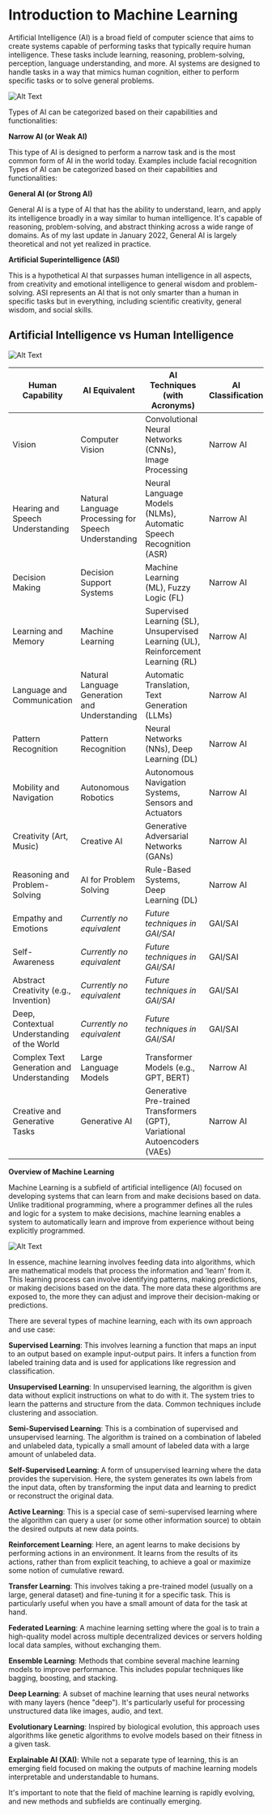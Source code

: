 # Introduction to Machine Learning


Artificial Intelligence (AI) is a broad field of computer science that aims to create systems capable of performing tasks that typically require human intelligence. These tasks include learning, reasoning, problem-solving, perception, language understanding, and more. AI systems are designed to handle tasks in a way that mimics human cognition, either to perform specific tasks or to solve general problems.

![Alt Text](assets/type-ai.png)

Types of AI can be categorized based on their capabilities and functionalities:

**Narrow AI (or Weak AI)**

This type of AI is designed to perform a narrow task and is the most common form of AI in the world today. Examples include facial recognition Types of AI can be categorized based on their capabilities and functionalities:

**General AI (or Strong AI)**

General AI is a type of AI that has the ability to understand, learn, and apply its intelligence broadly in a way similar to human intelligence. It's capable of reasoning, problem-solving, and abstract thinking across a wide range of domains. As of my last update in January 2022, General AI is largely theoretical and not yet realized in practice.

**Artificial Superintelligence (ASI)**

This is a hypothetical AI that surpasses human intelligence in all aspects, from creativity and emotional intelligence to general wisdom and problem-solving. ASI represents an AI that is not only smarter than a human in specific tasks but in everything, including scientific creativity, general wisdom, and social skills.



## Artificial Intelligence vs Human Intelligence

![Alt Text](assets/ai_vs_hm.png)


| Human Capability | AI Equivalent | AI Techniques (with Acronyms) | AI Classification |
|------------------|---------------|-------------------------------|-------------------|
| Vision | Computer Vision | Convolutional Neural Networks (CNNs), Image Processing | Narrow AI |
| Hearing and Speech Understanding | Natural Language Processing for Speech Understanding | Neural Language Models (NLMs), Automatic Speech Recognition (ASR) | Narrow AI |
| Decision Making | Decision Support Systems | Machine Learning (ML), Fuzzy Logic (FL) | Narrow AI |
| Learning and Memory | Machine Learning | Supervised Learning (SL), Unsupervised Learning (UL), Reinforcement Learning (RL) | Narrow AI |
| Language and Communication | Natural Language Generation and Understanding | Automatic Translation, Text Generation (LLMs) | Narrow AI |
| Pattern Recognition | Pattern Recognition | Neural Networks (NNs), Deep Learning (DL) | Narrow AI |
| Mobility and Navigation | Autonomous Robotics | Autonomous Navigation Systems, Sensors and Actuators | Narrow AI |
| Creativity (Art, Music) | Creative AI | Generative Adversarial Networks (GANs) | Narrow AI |
| Reasoning and Problem-Solving | AI for Problem Solving | Rule-Based Systems, Deep Learning (DL) | Narrow AI |
| Empathy and Emotions | *Currently no equivalent* | *Future techniques in GAI/SAI* | GAI/SAI |
| Self-Awareness | *Currently no equivalent* | *Future techniques in GAI/SAI* | GAI/SAI |
| Abstract Creativity (e.g., Invention) | *Currently no equivalent* | *Future techniques in GAI/SAI* | GAI/SAI |
| Deep, Contextual Understanding of the World | *Currently no equivalent* | *Future techniques in GAI/SAI* | GAI/SAI |
| Complex Text Generation and Understanding | Large Language Models | Transformer Models (e.g., GPT, BERT) | Narrow AI |
| Creative and Generative Tasks | Generative AI | Generative Pre-trained Transformers (GPT), Variational Autoencoders (VAEs) | Narrow AI |

**Overview of Machine Learning**

Machine Learning is a subfield of artificial intelligence (AI) focused on developing systems that can learn from and make decisions based on data. Unlike traditional programming, where a programmer defines all the rules and logic for a system to make decisions, machine learning enables a system to automatically learn and improve from experience without being explicitly programmed.

![Alt Text](assets/type_ml.png)

In essence, machine learning involves feeding data into algorithms, which are mathematical models that process the information and 'learn' from it. This learning process can involve identifying patterns, making predictions, or making decisions based on the data. The more data these algorithms are exposed to, the more they can adjust and improve their decision-making or predictions.

There are several types of machine learning, each with its own approach and use case:
    
**Supervised Learning**: This involves learning a function that maps an input to an output based on example input-output pairs. It infers a function from labeled training data and is used for applications like regression and classification.

**Unsupervised Learning**: In unsupervised learning, the algorithm is given data without explicit instructions on what to do with it. The system tries to learn the patterns and structure from the data. Common techniques include clustering and association.

**Semi-Supervised Learning**: This is a combination of supervised and unsupervised learning. The algorithm is trained on a combination of labeled and unlabeled data, typically a small amount of labeled data with a large amount of unlabeled data.

**Self-Supervised Learning**: A form of unsupervised learning where the data provides the supervision. Here, the system generates its own labels from the input data, often by transforming the input data and learning to predict or reconstruct the original data.

**Active Learning**: This is a special case of semi-supervised learning where the algorithm can query a user (or some other information source) to obtain the desired outputs at new data points.

**Reinforcement Learning**: Here, an agent learns to make decisions by performing actions in an environment. It learns from the results of its actions, rather than from explicit teaching, to achieve a goal or maximize some notion of cumulative reward.

**Transfer Learning**: This involves taking a pre-trained model (usually on a large, general dataset) and fine-tuning it for a specific task. This is particularly useful when you have a small amount of data for the task at hand.

**Federated Learning**: A machine learning setting where the goal is to train a high-quality model across multiple decentralized devices or servers holding local data samples, without exchanging them.

**Ensemble Learning**: Methods that combine several machine learning models to improve performance. This includes popular techniques like bagging, boosting, and stacking.

**Deep Learning**: A subset of machine learning that uses neural networks with many layers (hence "deep"). It's particularly useful for processing unstructured data like images, audio, and text.

**Evolutionary Learning**: Inspired by biological evolution, this approach uses algorithms like genetic algorithms to evolve models based on their fitness in a given task.

 **Explainable AI (XAI)**: While not a separate type of learning, this is an emerging field focused on making the outputs of machine learning models interpretable and understandable to humans.

It's important to note that the field of machine learning is rapidly evolving, and new methods and subfields are continually emerging.